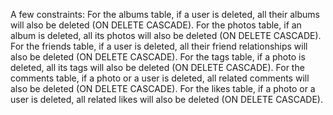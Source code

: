 A few constraints:
For the albums table, if a user is deleted, all their albums will also be deleted (ON DELETE CASCADE).
For the photos table, if an album is deleted, all its photos will also be deleted (ON DELETE CASCADE).
For the friends table, if a user is deleted, all their friend relationships will also be deleted (ON DELETE CASCADE).
For the tags table, if a photo is deleted, all its tags will also be deleted (ON DELETE CASCADE).
For the comments table, if a photo or a user is deleted, all related comments will also be deleted (ON DELETE CASCADE).
For the likes table, if a photo or a user is deleted, all related likes will also be deleted (ON DELETE CASCADE).